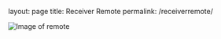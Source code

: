 layout: page
title: Receiver Remote
permalink: /receiverremote/

<img src="{{ site.baseurl }}/images/417189D6-5662-47AF-A562-5FEC8F308E44.png" alt="Image of remote" class="inline"/>

